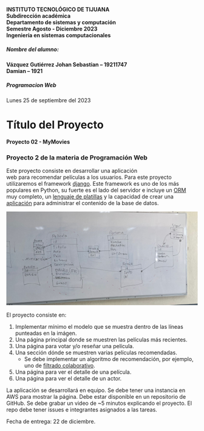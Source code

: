 **INSTITUTO TECNOLÓGICO DE TIJUANA**<br>
**Subdirección académica**<br>
**Departamento de sistemas y computación**<br>
**Semestre Agosto - Diciembre 2023**<br>
**Ingeniería en sistemas computacionales**
##### Nombre del alumno:
**Vázquez Gutiérrez Johan Sebastian – 19211747**<br>
**Damian – 1921**<br>
##### **Programacion Web**
Lunes 25 de septiembre del 2023

# Título del Proyecto
**Proyecto 02 - MyMovies**


### Proyecto 2 de la materia de Programación Web

Este proyecto consiste en desarrollar una aplicación  
web para recomendar películas a los usuarios. Para este
proyecto utilizaremos el framework [django](https://www.djangoproject.com/). Este framework
es uno de los más populares en Python, su fuerte es
el lado del servidor e incluye un [ORM](https://docs.djangoproject.com/en/4.2/topics/db/models/) muy completo, 
un [lenguaje de platillas](https://docs.djangoproject.com/en/4.2/topics/templates/) y la capacidad de 
crear una [aplicación](https://docs.djangoproject.com/en/4.2/ref/contrib/admin/) para administrar el contenido de la base de datos.

![modelo](Modelo.jpg)

El proyecto consiste en:
1. Implementar mínimo el modelo que se muestra dentro de las líneas punteadas en la imágen.
2. Una página principal donde se muestren las películas más recientes.
3. Una página para votar y/o reseñar una película.
4. Una sección dónde se muestren varias películas recomendadas.
   * Se debe implementar un algoritmo de recomendación, por ejemplo, uno de  [filtrado colaborativo](https://github.com/mariosky/recommender/).
6. Una página para ver el detalle de una película.
7. Una página para ver el detalle de un actor.

La aplicación se desarrollará en equipo.
Se debe tener una instancia en AWS para mostrar la página.
Debe estar disponible en un repositorio de GitHub.
Se debe grabar un video de ~5 minutos explicando el proyecto.
El repo debe tener issues e integrantes asignados a las tareas.

Fecha de entrega: 22 de diciembre.
